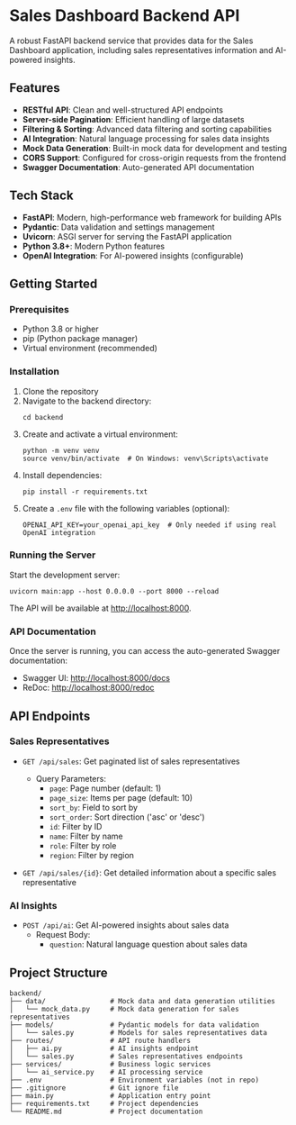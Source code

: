 # Sales Dashboard Backend API

A robust FastAPI backend service that provides data for the Sales Dashboard application, including sales representatives information and AI-powered insights.

## Features

- **RESTful API**: Clean and well-structured API endpoints
- **Server-side Pagination**: Efficient handling of large datasets
- **Filtering & Sorting**: Advanced data filtering and sorting capabilities
- **AI Integration**: Natural language processing for sales data insights
- **Mock Data Generation**: Built-in mock data for development and testing
- **CORS Support**: Configured for cross-origin requests from the frontend
- **Swagger Documentation**: Auto-generated API documentation

## Tech Stack

- **FastAPI**: Modern, high-performance web framework for building APIs
- **Pydantic**: Data validation and settings management
- **Uvicorn**: ASGI server for serving the FastAPI application
- **Python 3.8+**: Modern Python features
- **OpenAI Integration**: For AI-powered insights (configurable)

## Getting Started

### Prerequisites

- Python 3.8 or higher
- pip (Python package manager)
- Virtual environment (recommended)

### Installation

1. Clone the repository
2. Navigate to the backend directory:
   ```
   cd backend
   ```
3. Create and activate a virtual environment:
   ```
   python -m venv venv
   source venv/bin/activate  # On Windows: venv\Scripts\activate
   ```
4. Install dependencies:
   ```
   pip install -r requirements.txt
   ```
5. Create a `.env` file with the following variables (optional):
   ```
   OPENAI_API_KEY=your_openai_api_key  # Only needed if using real OpenAI integration
   ```

### Running the Server

Start the development server:

```
uvicorn main:app --host 0.0.0.0 --port 8000 --reload
```

The API will be available at [http://localhost:8000](http://localhost:8000).

### API Documentation

Once the server is running, you can access the auto-generated Swagger documentation:

- Swagger UI: [http://localhost:8000/docs](http://localhost:8000/docs)
- ReDoc: [http://localhost:8000/redoc](http://localhost:8000/redoc)

## API Endpoints

### Sales Representatives

- `GET /api/sales`: Get paginated list of sales representatives
  - Query Parameters:
    - `page`: Page number (default: 1)
    - `page_size`: Items per page (default: 10)
    - `sort_by`: Field to sort by
    - `sort_order`: Sort direction ('asc' or 'desc')
    - `id`: Filter by ID
    - `name`: Filter by name
    - `role`: Filter by role
    - `region`: Filter by region

- `GET /api/sales/{id}`: Get detailed information about a specific sales representative

### AI Insights

- `POST /api/ai`: Get AI-powered insights about sales data
  - Request Body:
    - `question`: Natural language question about sales data

## Project Structure

```
backend/
├── data/                # Mock data and data generation utilities
│   └── mock_data.py     # Mock data generation for sales representatives
├── models/              # Pydantic models for data validation
│   └── sales.py         # Models for sales representatives data
├── routes/              # API route handlers
│   ├── ai.py            # AI insights endpoint
│   └── sales.py         # Sales representatives endpoints
├── services/            # Business logic services
│   └── ai_service.py    # AI processing service
├── .env                 # Environment variables (not in repo)
├── .gitignore           # Git ignore file
├── main.py              # Application entry point
├── requirements.txt     # Project dependencies
└── README.md            # Project documentation
```

